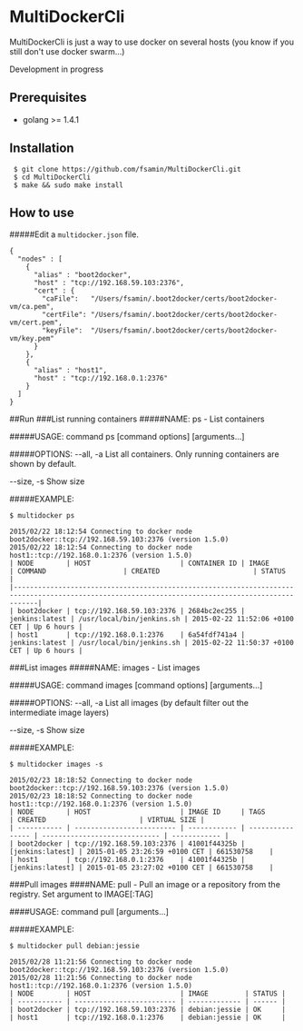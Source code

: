 # MultiDockerCli
 
MultiDockerCli is just a way to use docker on several hosts (you know if you still don't use docker swarm...)

Development in progress

## Prerequisites
 - golang >= 1.4.1

## Installation
```
 $ git clone https://github.com/fsamin/MultiDockerCli.git
 $ cd MultiDockerCli
 $ make && sudo make install
 ```

## How to use
#####Edit a `multidocker.json` file.
```
{
  "nodes" : [
    {
      "alias" : "boot2docker",
      "host" : "tcp://192.168.59.103:2376",
      "cert" : {
        "caFile":   "/Users/fsamin/.boot2docker/certs/boot2docker-vm/ca.pem",
        "certFile": "/Users/fsamin/.boot2docker/certs/boot2docker-vm/cert.pem",
        "keyFile":  "/Users/fsamin/.boot2docker/certs/boot2docker-vm/key.pem"
      }
    },
    {
      "alias" : "host1",
      "host" : "tcp://192.168.0.1:2376"
    }
  ]
}
```
##Run
###List running containers
#####NAME:
   ps - List containers

#####USAGE:
   command ps [command options] [arguments...]

#####OPTIONS:
   --all, -a    List all containers. Only running containers are shown by default.

   --size, -s   Show size


#####EXAMPLE:
```
$ multidocker ps

2015/02/22 18:12:54 Connecting to docker node boot2docker::tcp://192.168.59.103:2376 (version 1.5.0)
2015/02/22 18:12:54 Connecting to docker node host1::tcp://192.168.0.1:2376 (version 1.5.0)
| NODE        | HOST                      | CONTAINER ID | IMAGE          | COMMAND                   | CREATED                       | STATUS     |
|--------------------------------------------------------------------------------------------------------------------------------------------------|
| boot2docker | tcp://192.168.59.103:2376 | 2684bc2ec255 | jenkins:latest | /usr/local/bin/jenkins.sh | 2015-02-22 11:52:06 +0100 CET | Up 6 hours |
| host1       | tcp://192.168.0.1:2376    | 6a54fdf741a4 | jenkins:latest | /usr/local/bin/jenkins.sh | 2015-02-22 11:50:37 +0100 CET | Up 6 hours |
```

###List images
#####NAME:
   images - List images

#####USAGE:
   command images [command options] [arguments...]

#####OPTIONS:
   --all, -a    List all images (by default filter out the intermediate image layers)

   --size, -s   Show size

#####EXAMPLE:
```
$ multidocker images -s

2015/02/23 18:18:52 Connecting to docker node boot2docker::tcp://192.168.59.103:2376 (version 1.5.0)
2015/02/23 18:18:52 Connecting to docker node host1::tcp://192.168.0.1:2376 (version 1.5.0)
| NODE        | HOST                      | IMAGE ID     | TAGS             | CREATED                       | VIRTUAL SIZE |
| ----------- | ------------------------- | ------------ | ---------------- | ----------------------------- | ------------ |
| boot2docker | tcp://192.168.59.103:2376 | 41001f44325b | [jenkins:latest] | 2015-01-05 23:26:59 +0100 CET | 661530758    |
| host1       | tcp://192.168.0.1:2376    | 41001f44325b | [jenkins:latest] | 2015-01-05 23:27:02 +0100 CET | 661530758    |

```

###Pull images
####NAME:
   pull - Pull an image or a repository from the registry. Set argument to IMAGE[:TAG]

####USAGE:
   command pull [arguments...]

#####EXAMPLE:
```
$ multidocker pull debian:jessie

2015/02/28 11:21:56 Connecting to docker node boot2docker::tcp://192.168.59.103:2376 (version 1.5.0)
2015/02/28 11:21:56 Connecting to docker node host1::tcp://192.168.0.1:2376 (version 1.5.0)
| NODE        | HOST                      | IMAGE         | STATUS |
| ----------- | ------------------------- | ------------- | ------ |
| boot2docker | tcp://192.168.59.103:2376 | debian:jessie | OK     |
| host1       | tcp://192.168.0.1:2376    | debian:jessie | OK     |


```
